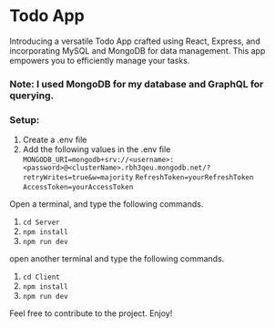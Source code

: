 # Todo App

Introducing a versatile Todo App crafted using React, Express, and incorporating MySQL and MongoDB for data management. This app empowers you to efficiently manage your tasks.

### Note: I used MongoDB for my database and GraphQL for querying.

### Setup:

1. Create a .env file
2. Add the following values in the .env file
   `MONGODB_URI=mongodb+srv://<username>:<password>@<clusterName>.rbh3qeu.mongodb.net/?retryWrites=true&w=majority`
   `RefreshToken=yourRefreshToken`
   `AccessToken=yourAccessToken`

Open a terminal, and type the following commands.

1. `cd Server`
2. `npm install`
3. `npm run dev`

open another terminal and type the following commands.

1. `cd Client`
2. `npm install`
3. `npm run dev`

Feel free to contribute to the project. Enjoy!

